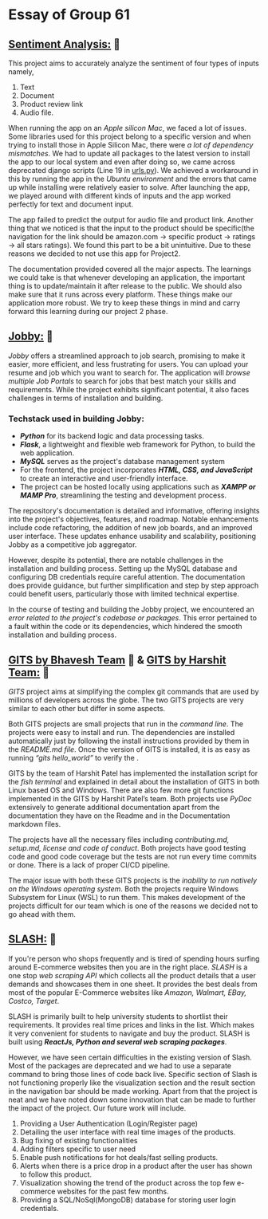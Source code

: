 # Essay of Group 61

## [Sentiment Analysis:](https://github.com/mrpudlo/SE_Project1) &#128279;

This project aims to accurately analyze the sentiment of four types of inputs namely,
 1. Text
 2. Document
 3. Product review link
 4. Audio file. 

When running the app on an _Apple silicon Mac_, we faced a lot of issues. Some libraries used for this project belong to a specific version and when trying to install those in Apple Silicon Mac, there were _a lot of dependency mismatches_. We had to update all packages to the latest version to install the app to our local system and even after doing so, we came across deprecated django scripts (Line 19 in [urls.py](https://github.com/mrpudlo/SE_Project1/blob/master/sentimental_analysis/sentimental_analysis/urls.py)). We achieved a workaround in this by running the app in the _Ubuntu environment_ and the errors that came up while installing were relatively easier to solve. After launching the app, we played around with different kinds of inputs and the app worked perfectly for text and document input. 

The app failed to predict the output for audio file and product link. Another thing that we noticed is that the input to the product should be specific(the navigation for the link should be amazon.com -> specific product -> ratings -> all stars ratings). We found this part to be a bit unintuitive. Due to these reasons we decided to not use this app for Project2.

The documentation provided covered all the major aspects. The learnings we could take is that whenever developing an application, the important thing is to update/maintain it after release to the public. We should also make sure that it runs across every platform. These things make our application more robust. We try to keep these things in mind and carry forward this learning during our project 2 phase. 

## [Jobby:](https://github.com/sak007/Jobby) &#128279;

_Jobby_ offers a streamlined approach to job search, promising to make it easier, more efficient, and less frustrating for users. You can upload your resume and job which you want to search for. The application will _browse multiple Job Portals_ to search for jobs that best match your skills and requirements. While the project exhibits significant potential, it also faces challenges in terms of installation and building. 

### Techstack used in building Jobby:
- **_Python_** for its backend logic and data processing tasks.
- **_Flask_**, a lightweight and flexible web framework for Python, to build the web application.
- **_MySQL_** serves as the project's database management system
- For the frontend, the project incorporates **_HTML, CSS, and JavaScript_** to create an interactive and user-friendly interface.
- The project can be hosted locally using applications such as **_XAMPP or MAMP Pro_**, streamlining the testing and development process.

The repository's documentation is detailed and informative, offering insights into the project's objectives, features, and roadmap. Notable enhancements include code refactoring, the addition of new job boards, and an improved user interface. These updates enhance usability and scalability, positioning Jobby as a competitive job aggregator.

However, despite its potential, there are notable challenges in the installation and building process. Setting up the MySQL database and configuring DB credentials require careful attention. The documentation does provide guidance, but further simplification and step by step approach could benefit users, particularly those with limited technical expertise.

In the course of testing and building the Jobby project, we encountered an _error related to the project's codebase or packages_. This error pertained to a fault within the code or its dependencies, which hindered the smooth installation and building process.

## [GITS by Bhavesh Team](https://github.com/bhavesh242/GITS) &#128279; & [GITS by Harshit Team:](https://github.com/harshitpatel96/GITS) &#128279;

_GITS_ project aims at simplifying the complex git commands that are used by millions of developers across the globe. The two GITS projects are very similar to each other but differ in some aspects.

Both GITS projects are small projects that run in the _command line_. The projects were easy to install and run. The dependencies are installed automatically just by following the install instructions provided by them in the _README.md file_. Once the version of GITS is installed, it is as easy as running _“gits hello_world”_ to verify the . 

GITS by the team of Harshit Patel has implemented the installation script for the _fish terminal_ and explained in detail about the installation of GITS in both Linux based OS and Windows. There are also few more git functions implemented in the GITS by Harshit Patel’s team. Both projects use _PyDoc_ extensively to generate additional documentation apart from the documentation they have on the Readme and in the Documentation markdown files.

The projects have all the necessary files including _contributing.md, setup.md, license and code of conduct_. Both projects have good testing code and good code coverage but the tests are not run every time commits or done. There is a lack of proper CI/CD pipeline.

The major issue with both these GITS projects is the _inability to run natively on the Windows operating system_. Both the projects require Windows Subsystem for Linux (WSL) to run them. This makes development of the projects difficult for our team which is one of the reasons we decided not to go ahead with them.

## [SLASH:](https://github.com/NCSU-Group7-SE2021/slash) &#128279;

If you're person who shops frequently and is tired of spending hours surfing around E-commerce websites then you are in the right place. _SLASH_ is a one stop _web scraping API_ which collects all the product details that a user demands and showcases them in one sheet. It provides the best deals from most of the popular E-Commerce websites like _Amazon, Walmart, EBay, Costco, Target_.

SLASH is primarily built to help university students to shortlist  their requirements. It provides real time prices and links in the list. Which makes it very convenient for students to navigate and buy the product. SLASH is built using **_ReactJs, Python and several web scraping packages_**.

However, we have seen certain difficulties in the existing version of Slash. Most of the packages are deprecated and we had to use a separate command to bring those lines of code back live. Specific section of Slash is not functioning properly like the visualization section and the result section in the navigation bar should be made working. Apart from that the project is neat and we have noted down some innovation that can be made to further the impact of the project. Our future work will include.

1. Providing a User Authentication (Login/Register page)
2. Detailing the user interface with real time images of the products.
3. Bug fixing of existing functionalities
4. Adding filters specific to user need
5. Enable push notifications for hot deals/fast selling products.
6. Alerts when there is a price drop in a product after the user has shown to follow this product.
7. Visualization showing the trend of the product across the top few e-commerce websites for the past few months.
8. Providing a SQL/NoSql(MongoDB) database for storing user login credentials.





